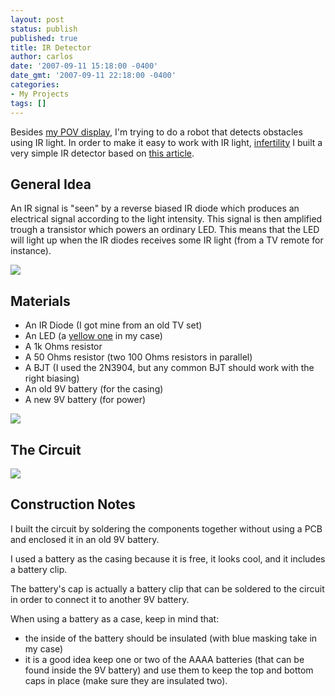 ```yaml
---
layout: post
status: publish
published: true
title: IR Detector
author: carlos
date: '2007-09-11 15:18:00 -0400'
date_gmt: '2007-09-11 22:18:00 -0400'
categories:
- My Projects
tags: []
---
```

Besides [my POV display](http://carlitoscontraptions.blogspot.com/2007/08/pov-prototype-part-2.html), I'm trying to do a robot that detects obstacles using IR light. In order to make it easy to work with IR light, [infertility](http://cialis24online.net/) I built a very simple IR detector based on [this article](http://www.thekeeser.com/Projects/simple_ir_detector.htm).

## General Idea

An IR signal is "seen" by a reverse biased IR diode which produces an electrical signal according to the light intensity. This signal is then amplified trough a transistor which powers an ordinary LED. This means that the LED will light up when the IR diodes receives some IR light (from a TV remote for instance).

[![](http://4.bp.blogspot.com/_940DBYqYeYo/RuloSbsPf0I/AAAAAAAAAag/pgRrG1gyMoA/s320/dcp_0019.jpg)](http://4.bp.blogspot.com/_940DBYqYeYo/RuloSbsPf0I/AAAAAAAAAag/pgRrG1gyMoA/s1600-h/dcp_0019.jpg)

## Materials

*   An IR Diode (I got mine from an old TV set)
*   An LED (a [yellow one](http://alan-parekh.vstore.ca/product_info.php/cPath/4_6/products_id/18) in my case)
*   A 1k Ohms resistor
*   A 50 Ohms resistor (two 100 Ohms resistors in parallel)
*   A BJT (I used the 2N3904, but any common BJT should work with the right biasing)
*   An old 9V battery (for the casing)
*   A new 9V battery (for power)

[![](http://1.bp.blogspot.com/_940DBYqYeYo/RuloRrsPfxI/AAAAAAAAAaI/OzzYmlfYPgY/s320/dcp_0002.jpg)](http://1.bp.blogspot.com/_940DBYqYeYo/RuloRrsPfxI/AAAAAAAAAaI/OzzYmlfYPgY/s1600-h/dcp_0002.jpg)

## The Circuit

[![](http://3.bp.blogspot.com/_940DBYqYeYo/RuoRY7sPf2I/AAAAAAAAAaw/j5YrhE8ALsQ/s320/IRD_circuit.png)](http://3.bp.blogspot.com/_940DBYqYeYo/RuoRY7sPf2I/AAAAAAAAAaw/j5YrhE8ALsQ/s1600-h/IRD_circuit.png)

## Construction Notes

I built the circuit by soldering the components together without using a PCB and enclosed it in an old 9V battery.

I used a battery as the casing because it is free, it looks cool, and it includes a battery clip.

The battery's cap is actually a battery clip that can be soldered to the circuit in order to connect it to another 9V battery.

When using a battery as a case, keep in mind that:

*   the inside of the battery should be insulated (with blue masking take in my case)
*   it is a good idea keep one or two of the AAAA batteries (that can be found inside the 9V battery) and use them to keep the top and bottom caps in place (make sure they are insulated two).